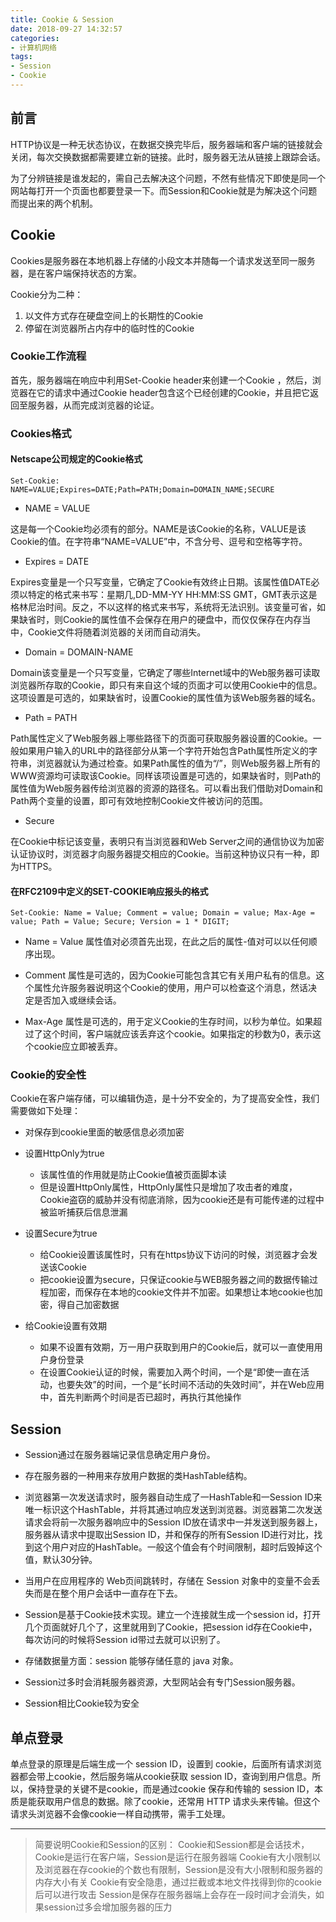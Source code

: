 ```yaml
---
title: Cookie & Session
date: 2018-09-27 14:32:57
categories: 
- 计算机网络
tags:
- Session
- Cookie
---
```


## 前言

HTTP协议是一种无状态协议，在数据交换完毕后，服务器端和客户端的链接就会关闭，每次交换数据都需要建立新的链接。此时，服务器无法从链接上跟踪会话。

为了分辨链接是谁发起的，需自己去解决这个问题，不然有些情况下即使是同一个网站每打开一个页面也都要登录一下。而Session和Cookie就是为解决这个问题而提出来的两个机制。

## Cookie

Cookies是服务器在本地机器上存储的小段文本并随每一个请求发送至同一服务器，是在客户端保持状态的方案。

Cookie分为二种：

1. 以文件方式存在硬盘空间上的长期性的Cookie
2. 停留在浏览器所占内存中的临时性的Cookie

### Cookie工作流程

首先，服务器端在响应中利用Set-Cookie header来创建一个Cookie ，然后，浏览器在它的请求中通过Cookie header包含这个已经创建的Cookie，并且把它返回至服务器，从而完成浏览器的论证。

### Cookies格式

#### Netscape公司规定的Cookie格式

```
Set-Cookie: NAME=VALUE;Expires=DATE;Path=PATH;Domain=DOMAIN_NAME;SECURE
```

* NAME = VALUE

这是每一个Cookie均必须有的部分。NAME是该Cookie的名称，VALUE是该Cookie的值。在字符串“NAME=VALUE”中，不含分号、逗号和空格等字符。

* Expires = DATE

Expires变量是一个只写变量，它确定了Cookie有效终止日期。该属性值DATE必须以特定的格式来书写：星期几,DD-MM-YY HH:MM:SS GMT，GMT表示这是格林尼治时间。反之，不以这样的格式来书写，系统将无法识别。该变量可省，如果缺省时，则Cookie的属性值不会保存在用户的硬盘中，而仅仅保存在内存当中，Cookie文件将随着浏览器的关闭而自动消失。
 
* Domain = DOMAIN-NAME

Domain该变量是一个只写变量，它确定了哪些Internet域中的Web服务器可读取浏览器所存取的Cookie，即只有来自这个域的页面才可以使用Cookie中的信息。这项设置是可选的，如果缺省时，设置Cookie的属性值为该Web服务器的域名。

* Path = PATH

Path属性定义了Web服务器上哪些路径下的页面可获取服务器设置的Cookie。一般如果用户输入的URL中的路径部分从第一个字符开始包含Path属性所定义的字符串，浏览器就认为通过检查。如果Path属性的值为“/”，则Web服务器上所有的WWW资源均可读取该Cookie。同样该项设置是可选的，如果缺省时，则Path的属性值为Web服务器传给浏览器的资源的路径名。可以看出我们借助对Domain和Path两个变量的设置，即可有效地控制Cookie文件被访问的范围。

* Secure

在Cookie中标记该变量，表明只有当浏览器和Web Server之间的通信协议为加密认证协议时，浏览器才向服务器提交相应的Cookie。当前这种协议只有一种，即为HTTPS。

#### 在RFC2109中定义的SET-COOKIE响应报头的格式

```
Set-Cookie: Name = Value; Comment = value; Domain = value; Max-Age = value; Path = Value; Secure; Version = 1 * DIGIT;
```


* Name = Value 属性值对必须首先出现，在此之后的属性-值对可以以任何顺序出现。

* Comment 属性是可选的，因为Cookie可能包含其它有关用户私有的信息。这个属性允许服务器说明这个Cookie的使用，用户可以检查这个消息，然话决定是否加入或继续会话。

* Max-Age 属性是可选的，用于定义Cookie的生存时间，以秒为单位。如果超过了这个时间，客户端就应该丢弃这个cookie。如果指定的秒数为0，表示这个cookie应立即被丢弃。

### Cookie的安全性

Cookie在客户端存储，可以编辑伪造，是十分不安全的，为了提高安全性，我们需要做如下处理：

* 对保存到cookie里面的敏感信息必须加密

* 设置HttpOnly为true
	* 该属性值的作用就是防止Cookie值被页面脚本读
	* 但是设置HttpOnly属性，HttpOnly属性只是增加了攻击者的难度，Cookie盗窃的威胁并没有彻底消除，因为cookie还是有可能传递的过程中被监听捕获后信息泄漏

* 设置Secure为true
	* 给Cookie设置该属性时，只有在https协议下访问的时候，浏览器才会发送该Cookie
	* 把cookie设置为secure，只保证cookie与WEB服务器之间的数据传输过程加密，而保存在本地的cookie文件并不加密。如果想让本地cookie也加密，得自己加密数据

* 给Cookie设置有效期
	* 如果不设置有效期，万一用户获取到用户的Cookie后，就可以一直使用用户身份登录
	* 在设置Cookie认证的时候，需要加入两个时间，一个是“即使一直在活动，也要失效”的时间，一个是“长时间不活动的失效时间”，并在Web应用中，首先判断两个时间是否已超时，再执行其他操作
	
## Session

* Session通过在服务器端记录信息确定用户身份。

* 存在服务器的一种用来存放用户数据的类HashTable结构。

* 浏览器第一次发送请求时，服务器自动生成了一HashTable和一Session ID来唯一标识这个HashTable，并将其通过响应发送到浏览器。浏览器第二次发送请求会将前一次服务器响应中的Session ID放在请求中一并发送到服务器上，服务器从请求中提取出Session ID，并和保存的所有Session ID进行对比，找到这个用户对应的HashTable。一般这个值会有个时间限制，超时后毁掉这个值，默认30分钟。

* 当用户在应用程序的 Web页间跳转时，存储在 Session 对象中的变量不会丢失而是在整个用户会话中一直存在下去。

* Session是基于Cookie技术实现。建立一个连接就生成一个session id，打开几个页面就好几个了，这里就用到了Cookie，把session id存在Cookie中，每次访问的时候将Session id带过去就可以识别了。

* 存储数据量方面：session 能够存储任意的 java 对象。

* Session过多时会消耗服务器资源，大型网站会有专门Session服务器。

* Session相比Cookie较为安全

## 单点登录

单点登录的原理是后端生成一个 session ID，设置到 cookie，后面所有请求浏览器都会带上cookie，然后服务端从cookie获取 session ID，查询到用户信息。所以，保持登录的关键不是cookie，而是通过cookie 保存和传输的 session ID，本质是能获取用户信息的数据。除了cookie，还常用 HTTP 请求头来传输。但这个请求头浏览器不会像cookie一样自动携带，需手工处理。

---

> 简要说明Cookie和Session的区别：
> Cookie和Session都是会话技术，Cookie是运行在客户端，Session是运行在服务器端
> Cookie有大小限制以及浏览器在存cookie的个数也有限制，Session是没有大小限制和服务器的内存大小有关
> Cookie有安全隐患，通过拦截或本地文件找得到你的cookie后可以进行攻击
> Session是保存在服务器端上会存在一段时间才会消失，如果session过多会增加服务器的压力








